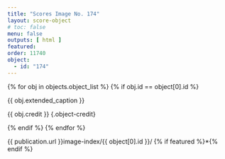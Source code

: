 ```yaml
---
title: "Scores Image No. 174"
layout: score-object
# toc: false
menu: false
outputs: [ html ]
featured: 
order: 11740
object:
  - id: "174"
---
```


{% for obj in objects.object_list %}
{% if obj.id == object[0].id %}

{{ obj.extended_caption }}

{{ obj.credit }} {.object-credit}

{% endif %}
{% endfor %}

<div class="object-credit object-url is-print-only">

{{ publication.url }}image-index/{{ object[0].id }}/ {% if featured %}*{% endif %}

</div>
